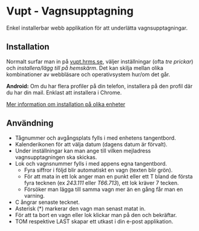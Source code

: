 # Vupt - Vagnsupptagning
Enkel installerbar webb applikation för att underlätta vagnsupptagningar.

## Installation
 Normalt surfar man in på [vupt.hrms.se](https://vupt.hrms.se), väljer inställningar (ofta _tre prickar_) och _installera/lägg till på hemskärm_. Det kan skilja mellan olika kombinationer av webbläsare och operativsystem hur/om det går.

**Android:** Om du har flera profiler på din telefon, installera på den profil där du har din mail. Enklast att installera i Chrome.

[Mer information om installation på olika enheter](https://developer.mozilla.org/en-US/docs/Web/Progressive_web_apps/Guides/Installing#installing_pwas)

## Användning
* Tågnummer och avgångsplats fylls i med enhetens tangentbord.
* Kalenderikonen för att välja datum (dagens datum är förvalt).
* Under inställningar kan man ange till vilken mejladress vagnsupptagningen ska skickas.
* Lok och vagnsnummer fylls i med appens egna tangentbord.
    - Fyra siffror i följd blir automatiskt en vagn (texten blir grön).
    - För att mata in ett lok anger man en punkt eller ett T bland de första fyra tecknen (ex _243.111_ eller _T66.713_), ett lok kräver 7 tecken.
    - Försöker man lägga till samma vagn mer än en gång får man en varning.
* C ångrar senaste tecknet.
* Asterisk (*) markerar den vagn man senast matat in.
* För att ta bort en vagn eller lok klickar man på den och bekräftar.
* TOM respektive LAST skapar ett utkast i din e-post applikation.